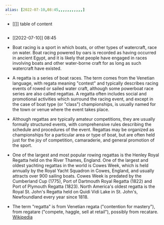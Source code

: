 ```yaml
---
alias: [2022-07-10,08:45,,,,,,,,,,,]
---
```

- [[]]
table of content
```toc
```

- [[2022-07-10]] 08:45
- Boat racing is a sport in which boats, or other types of watercraft, race on water.  Boat racing powered by oars is recorded as having occurred in ancient Egypt, and it is likely that people have engaged in races involving boats and other water-borne craft for as long as such watercraft have existed.

- A regatta is a series of boat races.  The term comes from the Venetian language, with regata meaning "contest" and typically describes racing events of rowed or sailed water craft, although some powerboat race series are also called regattas. A regatta often includes social and promotional activities which surround the  racing event, and except in the case of boat type (or "class") championships, is usually named for the town or venue where the event takes place.

- Although regattas are typically amateur competitions, they are usually formally structured events, with comprehensive rules describing the schedule and procedures of the event. Regattas may be organized as championships for a particular area or type of boat, but are often held just for the joy of competition, camaraderie, and general promotion of the sport.

- One of the largest and most popular rowing regattas is the Henley Royal Regatta held on the River Thames, England. One of the largest and oldest yachting regattas in the world is Cowes Week, which is held annually by the Royal Yacht Squadron in Cowes, England, and usually attracts over 900 sailing boats. Cowes Week is predated by the Cumberland Cup (1775), Port of Dartmouth Royal Regatta (1822) and Port of Plymouth Regatta (1823). North America's oldest regatta is the Royal St. John's Regatta held on Quidi Vidi Lake in St. John's, Newfoundland every year since 1818.

- The term "regatta" is from Venetian regata ("contention for mastery"), from regatare ("compete, haggle, sell at retail"), possibly from recatare.
[Wikipedia](https://en.wikipedia.org/wiki/Boat%20racing)